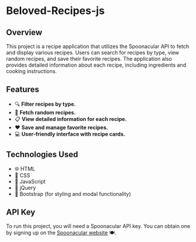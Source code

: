 # Beloved-Recipes-js

## Overview
This project is a recipe application that utilizes the Spoonacular API to fetch and display various recipes. Users can search for recipes by type, view random recipes, and save their favorite recipes. The application also provides detailed information about each recipe, including ingredients and cooking instructions.

## Features
- 🔍 **Filter recipes by type.**
- 🎲 **Fetch random recipes.**
- 📋 **View detailed information for each recipe.**
- ❤️ **Save and manage favorite recipes.**
- 💻 **User-friendly interface with recipe cards.**

## Technologies Used
- 🌐 HTML
- 🎨 CSS
- 📜 JavaScript
- 🔧 jQuery
- 🎉 Bootstrap (for styling and modal functionality)

## API Key
To run this project, you will need a Spoonacular API key. You can obtain one by signing up on the [Spoonacular website](https://spoonacular.com/food-api) 🍽️.
